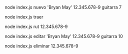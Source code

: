 node index.js nuevo 'Bryan May' 12.345.678-9 guitarra 7

node index.js traer

node index.js rut 12.345.678-9

node index.js editar 'Bryan May' 12.345.678-9 guitarra 10

node index.js eliminar 12.345.678-9